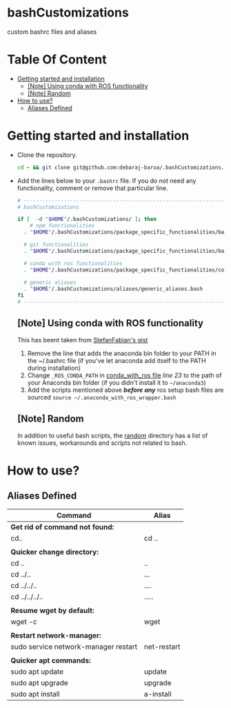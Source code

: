 <h1>bashCustomizations</h1>
custom bashrc files and aliases

<h1>Table Of Content</h1>

- [Getting started and installation](#getting-started-and-installation)
  - [[Note] Using conda with ROS functionality](#note-using-conda-with-ros-functionality)
  - [[Note] Random](#note-random)
- [How to use?](#how-to-use)
  - [Aliases Defined](#aliases-defined)

# Getting started and installation
- Clone the repository.
  ```bash
  cd ~ && git clone git@github.com:debaraj-barua/.bashCustomizations.git
  ```
- Add the lines below to your `.bashrc` file. If you do not need any functionality, comment or remove that particular line.
  ```bash  
  # ---------------------------------------------------------------------------------------
  # bashCustomizations

  if [  -d "$HOME"/.bashCustomizations/ ]; then
      # npm functionalities
    . "$HOME"/.bashCustomizations/package_specific_functionalities/bashrc_npm.bash

    # git functionalities
    . "$HOME"/.bashCustomizations/package_specific_functionalities/bashrc_git.bash

    # conda with ros functionalities
    . "$HOME"/.bashCustomizations/package_specific_functionalities/conda_with_ros.bash
    
    # generic aliases
    . "$HOME"/.bashCustomizations/aliases/generic_aliases.bash
  fi
  # ---------------------------------------------------------------------------------------

  ```

  ## [Note] Using conda with ROS functionality
  This has beent taken from [StefanFabian's gist](https://gist.github.com/StefanFabian/17fa715e783cd2be6a32cd5bbb98acd9#file-anaconda_with_ros_wrapper-bash)

  1. Remove the line that adds the anaconda bin folder to your PATH in the ~/.bashrc file (if you've let anaconda add itself to the PATH during installation)
  1. Change `_ROS_CONDA_PATH` in [conda_with_ros file](package_specific_functionalities/conda_with_ros.bash) _line 23_ to the path of your Anaconda bin folder (if you didn't install it to `~/anaconda3`)
  1. Add the scripts mentioned above **_before any_** ros setup bash files are sourced
`source ~/.anaconda_with_ros_wrapper.bash`

  ## [Note] Random
  In addition to useful bash scripts, the [random](random/README.md) directory has a list of known issues, workarounds and scripts not related to bash.

# How to use?
  ## Aliases Defined
  | Command                              | Alias       |
  |--------------------------------------|-------------|
  | <b>Get rid of command not found:</b> |             |
  | cd..                                 | cd ..       |
  |                                      |             |
  | <b>Quicker change directory:</b>     |             |
  | cd ..                                | ..          |
  | cd ../..                             | ...         |
  | cd ../../..                          | ....        |
  | cd ../../../..                       | .....       |
  |                                      |             |
  | <b>Resume wget by default:</b>       |             |
  | wget -c                              | wget        |
  |                                      |             |
  | <b>Restart network-manager:</b>      |             |
  | sudo service network-manager restart | net-restart |
  |                                      |             |
  | <b>Quicker apt commands:</b>         |             |
  | sudo apt update                      | update      |
  | sudo apt upgrade                     | upgrade     |
  | sudo apt install                     | a-install   |